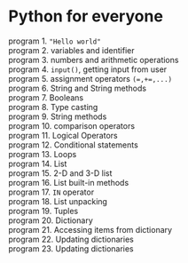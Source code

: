 # **Python for everyone**
program 1. `"Hello world"`\
program 2. variables and identifier\
program 3. numbers and arithmetic operations\
program 4. `input()`, getting input from user\
program 5. assignment operators `(=,+=,...)`\
program 6. String and String methods\
program 7. Booleans\
program 8. Type casting\
program 9. String methods\
program 10. comparison operators\
program 11. Logical Operators\
program 12. Conditional statements\
program 13. Loops\
program 14. List\
program 15. 2-D and 3-D list\
program 16. List built-in methods\
program 17. `IN` operator\
program 18. List unpacking\
program 19. Tuples\
program 20. Dictionary\
program 21. Accessing items from dictionary\
program 22. Updating dictionaries\
program 23. Updating dictionaries